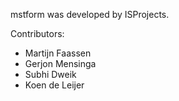 mstform was developed by ISProjects.

Contributors:

-   Martijn Faassen
-   Gerjon Mensinga
-   Subhi Dweik
-   Koen de Leijer
